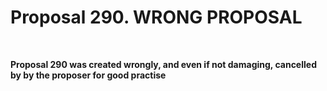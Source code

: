 # Proposal 290. WRONG PROPOSAL

<br>

**Proposal 290 was created wrongly, and even if not damaging, cancelled by by the proposer for good practise**